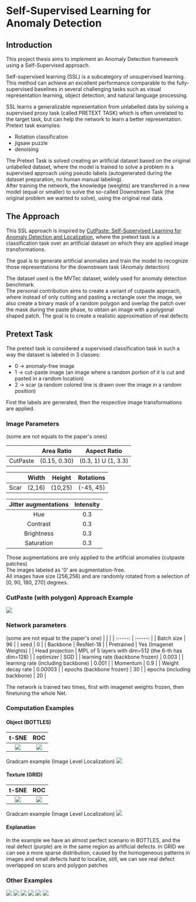 # Self-Supervised Learning for Anomaly Detection

## Introduction
This project thesis aims to implement an Anomaly Detection framework using a Self-Supervised approach.


Self-supervised learning (SSL) is a subcategory of unsupervised learning. This method can achieve an excellent performance comparable to the fully-supervised baselines in several challenging tasks such as visual representation learning, object detection, and natural language processing.


SSL learns a generalizable representation from unlabelled data by solving a supervised proxy task (called PRETEXT TASK) which is often unrelated to the target task, but can help the network to learn a better representation.<br />
Pretext task examples:
* Rotation classification
* jigsaw puzzle
* denoising

The Pretext Task is solved creating an artificial dataset based on the original unlabelled dataset, where the model is trained to solve a problem in a supervised approach using pseudo labels (autogenerated during the dataset preparation, no human manual labeling).<br />
After training the network, the knowledge (weights) are transferred in a new model (equal or smaller) to solve the so-called Downstream Task (the original problem we wanted to solve), using the original real data.

## The Approach
This SSL approach is inspired by [CutPaste: Self-Supervised Learning for Anomaly Detection and Localization](http://openaccess.thecvf.com/content/CVPR2021/papers/Li_CutPaste_Self-Supervised_Learning_for_Anomaly_Detection_and_Localization_CVPR_2021_paper.pdf), where the pretext task is a classification task over an artificial dataset on which they are applied image transformations.<br />

The goal is to generate artificial anomalies and train the model to recognize those representations for the downstream task (Anomaly detection)

The dataset used is the MVTec dataset, widely used for anomaly detection benchmark.<br />
The personal contribution aims to create a variant of cutpaste approach, where instead of only cutting and pasting a rectangle over the image, we also create a binary mask of a random polygon and overlap the patch over the mask during the paste phase, to obtain an image with a polygonal shaped patch. The goal is to create a realistic approximation of real defects

## Pretext Task
The pretext task is considered a supervised classification task in such a way the dataset is labeled in 3 classes:
* 0 -> anomaly-free image
* 1 -> cut-paste image (an image where a random portion of it is cut and pasted in a random location)
* 2 -> scar (a random colored line is drawn over the image in a random position)

First the labels are generated, then the respective image transformations are applied.

### Image Parameters
(some are not equals to the paper's ones)

|                   | Area Ratio    | Aspect Ratio       |
| :---------------: | :-----------: | :----------------: |
| CutPaste          | (0.15, 0.30)  | (0.3, 1) U (1, 3.3)|

|         | Width   | Height | Rotations |
| :-----: | :-----: | :----: | :-------: |
| Scar    | (2,16)  | (10,25)| (-45, 45) |

|  Jitter augmentations | Intensity |
| :--------------:      | :-----: |
|  Hue       | 0.3     |
|  Contrast       | 0.3     |
|  Brightness      | 0.3     |
|  Saturation       | 0.3     |

Those augmentations are only applied to the artificial anomalies (cutpaste patches) <br />
The images labeled as '0' are augmentation-free. <br />
All images have size (256,256) and are randomly rotated from a selection of [0, 90, 180, 270] degrees.

### CutPaste (with polygon) Approach Example

<img src="https://raw.githubusercontent.com/gabry1998/Self-Supervised-Anomaly-Detection/master/outputs/dataset_analysis/screw/screw_artificial.png"/>

### Network parameters

(some are not equal to the paper's one)
| |  |
| :-----: | :-----: |
| Batch size | 96 |
| seed | 0 |
| Backbone | ResNet-18 |
| Pretrained | Yes (Imagenet Weights) |
| Head projection | MPL of 5 layers with dim=512 (the 6-th has dim=128) |
| optimizer | SGD |
| learning rate (backbone frozen) | 0.003 |
| learning rate (including backbone) | 0.001 |
| Momentum | 0.9 |
| Weight decay rate | 0.00003 |
| epochs (backbone frozen) | 30 |
| epochs (including backbone) | 20 |

The network is trained two times, first with imagenet weights frozen, then finetuning the whole Net.

### Computation Examples

#### Object (BOTTLES)

| t-SNE | ROC |
| :--: | :--: |
| <img src="https://raw.githubusercontent.com/gabry1998/Self-Supervised-Anomaly-Detection/master/outputs/computations/bottle/image_level/tsne.png"/> | <img src="https://raw.githubusercontent.com/gabry1998/Self-Supervised-Anomaly-Detection/master/outputs/computations/bottle/image_level/roc.png"/>|

Gradcam example (Image Level Localization)
<img src="https://raw.githubusercontent.com/gabry1998/Self-Supervised-Anomaly-Detection/master/outputs/computations/bottle/image_level/gradcam/heatmap_and_masks_2.png"/>

#### Texture (GRID)

|t-SNE| ROC |
| :--: | :--: |
| <img src="https://raw.githubusercontent.com/gabry1998/Self-Supervised-Anomaly-Detection/master/outputs/computations/grid/image_level/tsne.png"/> | <img src="https://raw.githubusercontent.com/gabry1998/Self-Supervised-Anomaly-Detection/master/outputs/computations/grid/image_level/roc.png"/> |

Gradcam example (Image Level Localization)
<img src="https://raw.githubusercontent.com/gabry1998/Self-Supervised-Anomaly-Detection/master/outputs/computations/grid/image_level/gradcam/heatmap_and_masks_0.png"/>

#### Explanation
In the example we have an almost perfect scenario in BOTTLES, and the real defect (purple) are in the same region as artificial defects. In GRID we can see a more sparse distribution, caused by the homogeneous patterns in images and small defects hard to localize, still, we can see real defect overlapped on scars and polygon patches

### Other Examples

<img src="https://raw.githubusercontent.com/gabry1998/Self-Supervised-Anomaly-Detection/master/outputs/computations/cable/image_level/gradcam/heatmap_and_masks_0.png"/>
<img src="https://raw.githubusercontent.com/gabry1998/Self-Supervised-Anomaly-Detection/master/outputs/computations/capsule/image_level/gradcam/heatmap_and_masks_2.png"/>
<img src="https://raw.githubusercontent.com/gabry1998/Self-Supervised-Anomaly-Detection/master/outputs/computations/screw/image_level/gradcam/heatmap_and_masks_0.png"/>
<img src="https://raw.githubusercontent.com/gabry1998/Self-Supervised-Anomaly-Detection/master/outputs/computations/tile/image_level/gradcam/heatmap_and_masks_1.png"/>
<img src="https://raw.githubusercontent.com/gabry1998/Self-Supervised-Anomaly-Detection/master/outputs/computations/toothbrush/image_level/gradcam/heatmap_and_masks_2.png"/>
<img src="https://raw.githubusercontent.com/gabry1998/Self-Supervised-Anomaly-Detection/master/outputs/computations/zipper/image_level/gradcam/heatmap_and_masks_2.png"/>
